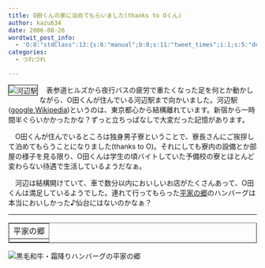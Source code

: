 ```yaml
---
title: O田くんの家に泊めてもらいました(thanks to Oくん)
author: kazu634
date: 2006-08-26
wordtwit_post_info:
  - 'O:8:"stdClass":13:{s:6:"manual";b:0;s:11:"tweet_times";i:1;s:5:"delay";i:0;s:7:"enabled";i:1;s:10:"separation";s:2:"60";s:7:"version";s:3:"3.7";s:14:"tweet_template";b:0;s:6:"status";i:2;s:6:"result";a:0:{}s:13:"tweet_counter";i:2;s:13:"tweet_log_ids";a:1:{i:0;i:2521;}s:9:"hash_tags";a:0:{}s:8:"accounts";a:1:{i:0;s:7:"kazu634";}}'
categories:
  - つれづれ

---
```

<div class="section">
<p>
<a href="http://chizumado.jp/view?position_id=381529" onclick="__gaTracker('send', 'event', 'outbound-article', 'http://chizumado.jp/view?position_id=381529', '');" target="_blank"><img alt="河辺駅" align="left" src="http://chizumado.jp/RasterMap?position_id=381529" border="1" /></a>
</p></p> 
  
<p>
    　表参道ヒルズから夜行バスの疲労で重たくなった足を何とか動かしながら、O田くんが住んでいる河辺駅まで向かいました。河辺駅(<a href="http://www.google.com/search?hl=ja&lr=lang_ja&ie=UTF-8&oe=UTF-8&q=%E6%B2%B3%E8%BE%BA%E9%A7%85&num=50" onclick="__gaTracker('send', 'event', 'outbound-article', 'http://www.google.com/search?hl=ja&lr=lang_ja&ie=UTF-8&oe=UTF-8&q=%E6%B2%B3%E8%BE%BA%E9%A7%85&num=50', 'google');" target="blank">google</a>,<a href="http://ja.wikipedia.org/wiki/%E6%B2%B3%E8%BE%BA%E9%A7%85" onclick="__gaTracker('send', 'event', 'outbound-article', 'http://ja.wikipedia.org/wiki/%E6%B2%B3%E8%BE%BA%E9%A7%85', 'Wikipedia');" target="blank">Wikipedia</a>)というのは、東京都心から結構離れています。新宿から一時間半ぐらいかかったかな？ずっと立ちっぱなしで大変だった記憶があります。
</p></p> 
  
<p>
    　O田くんが住んでいるところは独身男子寮ということで、寮長さんにご挨拶して泊めてもらうことになりました(thanks to O)。それにしても寮内の設備とか部屋の様子を見る限り、O田くんは学生の頃バイトしていた予備校の寮とほとんど変わらない待遇で生活しているようだなぁ。
</p></p> 
  
<p>
    　河辺は結構開けていて、車で数分以内においしいお店がたくさんあって、O田くんは満足しているようでした。連れて行ってもらった<a href="http://www.heikenosato.jp/" onclick="__gaTracker('send', 'event', 'outbound-article', 'http://www.heikenosato.jp/', '平家の郷');" target="blank">平家の郷</a>のハンバーグは本当においしかった♪仙台にはないのかなぁ？
</p>
  
<hr />
  
<p>
<center>
</center>
</p>
  
<table cellspacing="0" cellpadding="2" border="1">
<tr valign="top">
<td>
        平家の郷
</td>
</tr>
    
<tr valign="top">
<td>
</td>
</tr>
</table>
  
<p>
<a href="http://www.heikenosato.jp/" onclick="__gaTracker('send', 'event', 'outbound-article', 'http://www.heikenosato.jp/', '');" target="_blank"></a>
</p>
  
<p>
<img alt="黒毛和牛・霜降りハンバーグの平家の郷" src="http://img.simpleapi.net/small/http://www.heikenosato.jp/" border="0" />
</p></p> </p>
</div>
